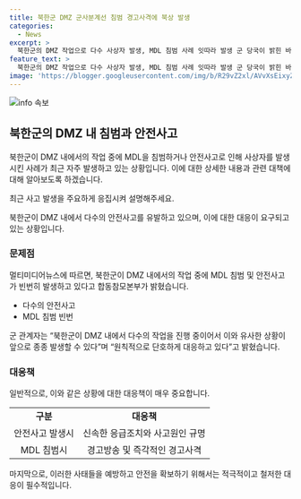 ```yaml
---
title: 북한군 DMZ 군사분계선 침범 경고사격에 북상 발생
categories:
  - News
excerpt: >
  북한군의 DMZ 작업으로 다수 사상자 발생, MDL 침범 사례 잇따라 발생 군 당국이 밝힌 바에 따르면, 북한군의 비무장지대(DMZ)에서의 지뢰 폭발로 다수의 사상자가 생겼다. 이로써 지난 달들어 MDL을 침범한 사례가 늘고 있는데, 이에 군은 단호히 대응하고 있다고 밝혔다. 북한군은 DMZ 내에서 수십명에서 수백명을 동원해 다양 작업을 진행 중이며, 이에 따른 유사한 사례가 앞으로도 발생할 것으로 예상된다.
feature_text: >
  북한군의 DMZ 작업으로 다수 사상자 발생, MDL 침범 사례 잇따라 발생 군 당국이 밝힌 바에 따르면, 북한군의 비무장지대(DMZ)에서의 지뢰 폭발로 다수의 사상자가 생겼다. 이로써 지난 달들어 MDL을 침범한 사례가 늘고 있는데, 이에 군은 단호히 대응하고 있다고 밝혔다. 북한군은 DMZ 내에서 수십명에서 수백명을 동원해 다양 작업을 진행 중이며, 이에 따른 유사한 사례가 앞으로도 발생할 것으로 예상된다.
image: 'https://blogger.googleusercontent.com/img/b/R29vZ2xl/AVvXsEixyZcFfHzMRdzZMjFBmAUKJYCLCGyLL1o632UiGVXcaFdKo_bkvkuCioo0uUKlGfBVcT3P84aROyZIXSBEx3Aw5nCQ3pTgDom1WDC4m8eifvWiAmWEEVb4x6G_l8C0QH225ldMjyaFvpxGEBGNO37VmDTDMHGhJPq73UglMfDca1-0aw/s1600/blogspot.png'
---
```


<p><img src="https://blogger.googleusercontent.com/img/b/R29vZ2xl/AVvXsEixyZcFfHzMRdzZMjFBmAUKJYCLCGyLL1o632UiGVXcaFdKo_bkvkuCioo0uUKlGfBVcT3P84aROyZIXSBEx3Aw5nCQ3pTgDom1WDC4m8eifvWiAmWEEVb4x6G_l8C0QH225ldMjyaFvpxGEBGNO37VmDTDMHGhJPq73UglMfDca1-0aw/s1600/blogspot.png" alt="info 속보" /></p>

<h2 data-ke-size="size26">북한군의 DMZ 내 침범과 안전사고</h2>

<p>북한군이 DMZ 내에서의 작업 중에 MDL을 침범하거나 안전사고로 인해 사상자를 발생시킨 사례가 최근 자주 발생하고 있는 상황입니다. 이에 대한 상세한 내용과 관련 대책에 대해 알아보도록 하겠습니다.</p>

<p data-ke-size="size16">최근 사고 발생을 주요하게 응집시켜 설명해주세요.</p>

<p>북한군이 DMZ 내에서 다수의 안전사고를 유발하고 있으며, 이에 대한 대응이 요구되고 있는 상황입니다. </p>

<h3 data-ke-size="size24">문제점</h3>

<p>멀티미디어뉴스에 따르면, 북한군이 DMZ 내에서의 작업 중에 MDL 침범 및 안전사고가 빈번히 발생하고 있다고 합동참모본부가 밝혔습니다.</p>

<ul>
  <li>다수의 안전사고</li>
  <li>MDL 침범 빈번</li>
</ul>

<p>군 관계자는 “북한군이 DMZ 내에서 다수의 작업을 진행 중이어서 이와 유사한 상황이 앞으로 종종 발생할 수 있다”며 “원칙적으로 단호하게 대응하고 있다”고 밝혔습니다.</p>

<h3 data-ke-size="size24">대응책</h3>

<p>일반적으로, 이와 같은 상황에 대한 대응책이 매우 중요합니다. </p>

<table>
    <tr>
        <td style="text-align: center; height: 17px;"><b>구분</b></td>
        <td style="text-align: center; height: 17px;"><b>대응책</b></td>
    </tr>
    <tr>
        <td style="text-align: center; height: 17px;">안전사고 발생시</td>
        <td style="text-align: center; height: 17px;">신속한 응급조치와 사고원인 규명</td>
    </tr>
    <tr>
        <td style="text-align: center; height: 17px;">MDL 침범시</td>
        <td style="text-align: center; height: 17px;">경고방송 및 즉각적인 경고사격</td>
    </tr>
</table>

<p>마지막으로, 이러한 사태들을 예방하고 안전을 확보하기 위해서는 적극적이고 철저한 대응이 필수적입니다.</p>

